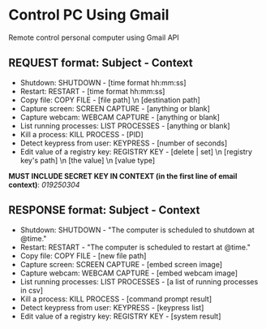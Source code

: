 # Control PC Using Gmail
Remote control personal computer using Gmail API
## REQUEST format: Subject - Context
* Shutdown: SHUTDOWN - [time format hh:mm:ss]
* Restart: RESTART - [time format hh:mm:ss]
* Copy file: COPY FILE - [file path] \n [destination path]
* Capture screen: SCREEN CAPTURE - [anything or blank]
* Capture webcam: WEBCAM CAPTURE - [anything or blank]
* List running processes: LIST PROCESSES - [anything or blank]
* Kill a process: KILL PROCESS - [PID]
* Detect keypress from user: KEYPRESS - [number of seconds]
* Edit value of a registry key: REGISTRY KEY - [delete | set] \n [registry key's path] \n [the value] \n [value type]

**MUST INCLUDE SECRET KEY IN CONTEXT (in the first line of email context)**: *019250304*
## RESPONSE format: Subject - Context
* Shutdown: SHUTDOWN - "The computer is scheduled to shutdown at @time."
* Restart: RESTART - "The computer is scheduled to restart at @time."
* Copy file: COPY FILE - [new file path]
* Capture screen: SCREEN CAPTURE - [embed screen image]
* Capture webcam: WEBCAM CAPTURE - [embed webcam image]
* List running processes: LIST PROCESSES - [a list of running processes in csv]
* Kill a process: KILL PROCESS - [command prompt result]
* Detect keypress from user: KEYPRESS - [keypress list]
* Edit value of a registry key: REGISTRY KEY - [system result]